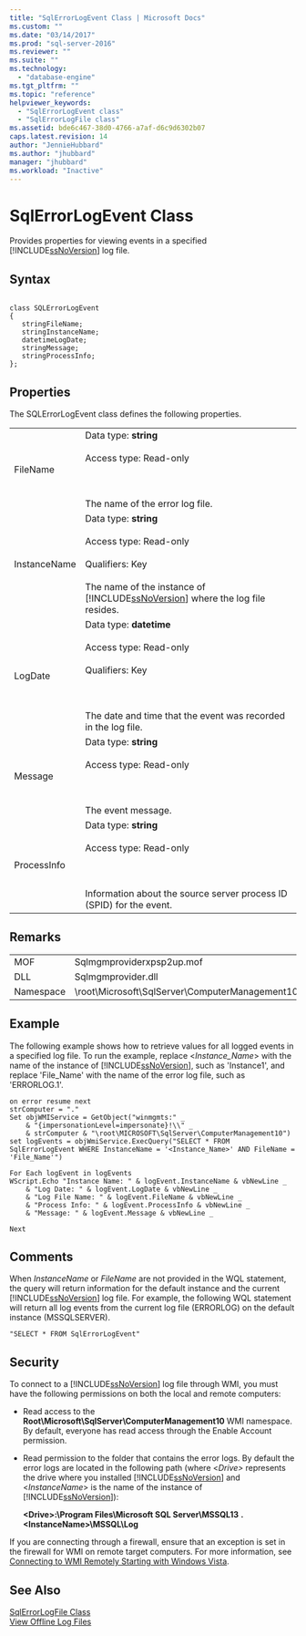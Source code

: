 ```yaml
---
title: "SqlErrorLogEvent Class | Microsoft Docs"
ms.custom: ""
ms.date: "03/14/2017"
ms.prod: "sql-server-2016"
ms.reviewer: ""
ms.suite: ""
ms.technology: 
  - "database-engine"
ms.tgt_pltfrm: ""
ms.topic: "reference"
helpviewer_keywords: 
  - "SqlErrorLogEvent class"
  - "SqlErrorLogFile class"
ms.assetid: bde6c467-38d0-4766-a7af-d6c9d6302b07
caps.latest.revision: 14
author: "JennieHubbard"
ms.author: "jhubbard"
manager: "jhubbard"
ms.workload: "Inactive"
---
```

# SqlErrorLogEvent Class
  Provides properties for viewing events in a specified [!INCLUDE[ssNoVersion](../../includes/ssnoversion-md.md)] log file.  
  
## Syntax  
  
```  
  
class SQLErrorLogEvent   
{  
   stringFileName;  
   stringInstanceName;  
   datetimeLogDate;  
   stringMessage;  
   stringProcessInfo;  
};  
```  
  
## Properties  
 The SQLErrorLogEvent class defines the following properties.  
  
|||  
|-|-|  
|FileName|Data type: **string**<br /><br /> Access type: Read-only<br /><br /> <br /><br /> The name of the error log file.|  
|InstanceName|Data type: **string**<br /><br /> Access type: Read-only<br /><br /> Qualifiers: Key<br /><br /> The name of the instance of [!INCLUDE[ssNoVersion](../../includes/ssnoversion-md.md)] where the log file resides.|  
|LogDate|Data type: **datetime**<br /><br /> Access type: Read-only<br /><br /> Qualifiers: Key<br /><br /> <br /><br /> The date and time that the event was recorded in the log file.|  
|Message|Data type: **string**<br /><br /> Access type: Read-only<br /><br /> <br /><br /> The event message.|  
|ProcessInfo|Data type: **string**<br /><br /> Access type: Read-only<br /><br /> <br /><br /> Information about the source server process ID (SPID) for the event.|  
  
## Remarks  
  
|||  
|-|-|  
|MOF|Sqlmgmproviderxpsp2up.mof|  
|DLL|Sqlmgmprovider.dll|  
|Namespace|\root\Microsoft\SqlServer\ComputerManagement10|  
  
## Example  
 The following example shows how to retrieve values for all logged events in a specified log file. To run the example, replace \<*Instance_Name*> with the name of the instance of [!INCLUDE[ssNoVersion](../../includes/ssnoversion-md.md)], such as 'Instance1', and replace 'File_Name' with the name of the error log file, such as 'ERRORLOG.1'.  
  
```  
on error resume next  
strComputer = "."  
Set objWMIService = GetObject("winmgmts:" _  
    & "{impersonationLevel=impersonate}!\\" _  
    & strComputer & "\root\MICROSOFT\SqlServer\ComputerManagement10")  
set logEvents = objWmiService.ExecQuery("SELECT * FROM SqlErrorLogEvent WHERE InstanceName = '<Instance_Name>' AND FileName = 'File_Name'")  
  
For Each logEvent in logEvents  
WScript.Echo "Instance Name: " & logEvent.InstanceName & vbNewLine _  
    & "Log Date: " & logEvent.LogDate & vbNewLine _  
    & "Log File Name: " & logEvent.FileName & vbNewLine _  
    & "Process Info: " & logEvent.ProcessInfo & vbNewLine _  
    & "Message: " & logEvent.Message & vbNewLine _  
  
Next  
```  
  
## Comments  
 When *InstanceName* or *FileName* are not provided in the WQL statement, the query will return information for the default instance and the current [!INCLUDE[ssNoVersion](../../includes/ssnoversion-md.md)] log file. For example, the following WQL statement will return all log events from the current log file (ERRORLOG) on the default instance (MSSQLSERVER).  
  
```  
"SELECT * FROM SqlErrorLogEvent"  
```  
  
## Security  
 To connect to a [!INCLUDE[ssNoVersion](../../includes/ssnoversion-md.md)] log file through WMI, you must have the following permissions on both the local and remote computers:  
  
-   Read access to the **Root\Microsoft\SqlServer\ComputerManagement10** WMI namespace. By default, everyone has read access through the Enable Account permission.  
  
-   Read permission to the folder that contains the error logs. By default the error logs are located in the following path (where \<*Drive>* represents the drive where you installed [!INCLUDE[ssNoVersion](../../includes/ssnoversion-md.md)] and \<*InstanceName*> is the name of the instance of [!INCLUDE[ssNoVersion](../../includes/ssnoversion-md.md)]):  
  
     **\<Drive>:\Program Files\Microsoft SQL Server\MSSQL13** **.\<InstanceName>\MSSQL\Log**  
  
 If you are connecting through a firewall, ensure that an exception is set in the firewall for WMI on remote target computers. For more information, see [Connecting to WMI Remotely Starting with Windows Vista](http://go.microsoft.com/fwlink/?LinkId=178848).  
  
## See Also  
 [SqlErrorLogFile Class](../../relational-databases/wmi-provider-configuration-classes/sqlerrorlogfile-class.md)   
 [View Offline Log Files](../../relational-databases/logs/view-offline-log-files.md)  
  
  
